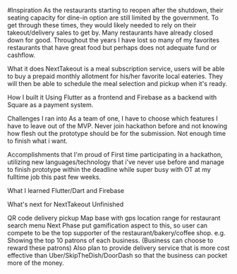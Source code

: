 #Inspiration
As the restaurants starting to reopen after the shutdown, their seating capacity for dine-in option are still limited by the government. To get through these times, they would likely needed to rely on their takeout/delivery sales to get by. Many restaurants have already closed down for good. Throughout the years I have lost so many of my favorites restaurants that have great food but perhaps does not adequate fund or cashflow.

What it does
NextTakeout is a meal subscription service, users will be able to buy a prepaid monthly allotment for his/her favorite local eateries. They will then be able to schedule the meal selection and pickup when it's ready.

How I built it
Using Flutter as a frontend and Firebase as a backend with Square as a payment system.

Challenges I ran into
As a team of one, I have to choose which features I have to leave out of the MVP. Never join hackathon before and not knowing how flesh out the prototype should be for the submission. Not enough time to finish what i want.

Accomplishments that I'm proud of
First time participating in a hackathon, utilizing new languages/technology that i've never use before and manage to finish prototype within the deadline while super busy with OT at my fulltime job this past few weeks.

What I learned
Flutter/Dart and Firebase

What's next for NextTakeout
Unfinished

QR code delivery pickup
Map base with gps location range for restaurant search menu Next Phase put gamification aspect to this, so user can compete to be the top supporter of the restaurant/bakery/coffee shop. e.g. Showing the top 10 patrons of each business. (Business can choose to reward these patrons) Also plan to provide delivery service that is more cost effective than Uber/SkipTheDish/DoorDash so that the business can pocket more of the money.
